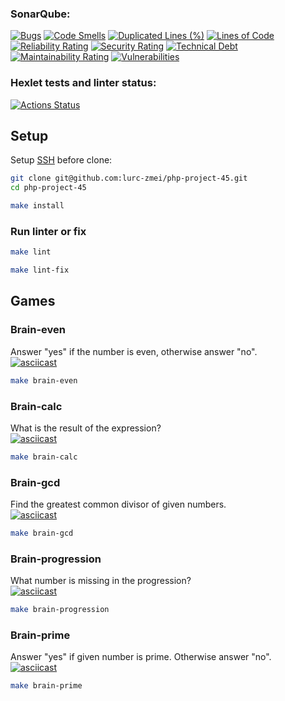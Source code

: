 ### SonarQube:  
[![Bugs](https://sonarcloud.io/api/project_badges/measure?project=lurc-zmei_php-project-45&metric=bugs)](https://sonarcloud.io/summary/new_code?id=lurc-zmei_php-project-45)
[![Code Smells](https://sonarcloud.io/api/project_badges/measure?project=lurc-zmei_php-project-45&metric=code_smells)](https://sonarcloud.io/summary/new_code?id=lurc-zmei_php-project-45)
[![Duplicated Lines (%)](https://sonarcloud.io/api/project_badges/measure?project=lurc-zmei_php-project-45&metric=duplicated_lines_density)](https://sonarcloud.io/summary/new_code?id=lurc-zmei_php-project-45)
[![Lines of Code](https://sonarcloud.io/api/project_badges/measure?project=lurc-zmei_php-project-45&metric=ncloc)](https://sonarcloud.io/summary/new_code?id=lurc-zmei_php-project-45)
[![Reliability Rating](https://sonarcloud.io/api/project_badges/measure?project=lurc-zmei_php-project-45&metric=reliability_rating)](https://sonarcloud.io/summary/new_code?id=lurc-zmei_php-project-45)
[![Security Rating](https://sonarcloud.io/api/project_badges/measure?project=lurc-zmei_php-project-45&metric=security_rating)](https://sonarcloud.io/summary/new_code?id=lurc-zmei_php-project-45)
[![Technical Debt](https://sonarcloud.io/api/project_badges/measure?project=lurc-zmei_php-project-45&metric=sqale_index)](https://sonarcloud.io/summary/new_code?id=lurc-zmei_php-project-45)
[![Maintainability Rating](https://sonarcloud.io/api/project_badges/measure?project=lurc-zmei_php-project-45&metric=sqale_rating)](https://sonarcloud.io/summary/new_code?id=lurc-zmei_php-project-45)
[![Vulnerabilities](https://sonarcloud.io/api/project_badges/measure?project=lurc-zmei_php-project-45&metric=vulnerabilities)](https://sonarcloud.io/summary/new_code?id=lurc-zmei_php-project-45)


### Hexlet tests and linter status:
[![Actions Status](https://github.com/lurc-zmei/php-project-45/actions/workflows/hexlet-check.yml/badge.svg)](https://github.com/lurc-zmei/php-project-45/actions)


## Setup

Setup [SSH](https://docs.github.com/en/authentication/connecting-to-github-with-ssh) before clone:

```bash
git clone git@github.com:lurc-zmei/php-project-45.git
cd php-project-45

make install
```

### Run linter or fix

```sh
make lint

make lint-fix
```

## Games
### Brain-even
Answer "yes" if the number is even, otherwise answer "no".  
[![asciicast](https://asciinema.org/a/115PGx2dQ6FlnPD7e6h3AvaPb.svg)](https://asciinema.org/a/115PGx2dQ6FlnPD7e6h3AvaPb)  
```sh
make brain-even
```


### Brain-calc
What is the result of the expression?  
[![asciicast](https://asciinema.org/a/x2ej14sWdiPJIeHgySbhHF2pI.svg)](https://asciinema.org/a/x2ej14sWdiPJIeHgySbhHF2pI)  
```sh
make brain-calc
```

### Brain-gcd
Find the greatest common divisor of given numbers.  
[![asciicast](https://asciinema.org/a/TOq47EsKDzTWsnnoFY2z07R0A.svg)](https://asciinema.org/a/TOq47EsKDzTWsnnoFY2z07R0A)  
```sh
make brain-gcd
```

### Brain-progression
What number is missing in the progression?  
[![asciicast](https://asciinema.org/a/E1UQ0LXB90uVq3sp5MLIr5sIv.svg)](https://asciinema.org/a/E1UQ0LXB90uVq3sp5MLIr5sIv)  
```sh
make brain-progression
```

### Brain-prime
Answer "yes" if given number is prime. Otherwise answer "no".  
[![asciicast](https://asciinema.org/a/vi34ko4OHY6OkHndLNrsQFHDx.svg)](https://asciinema.org/a/vi34ko4OHY6OkHndLNrsQFHDx)  
```sh
make brain-prime
```

